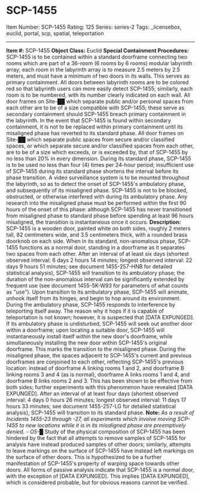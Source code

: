 # SCP-1455
Item Number: SCP-1455
Rating: 125
Series: series-2
Tags: _licensebox, euclid, portal, scp, spatial, teleportation

---

  
**Item #:** SCP-1455 
**Object Class:** Euclid
**Special Containment Procedures:** SCP-1455 is to be contained within a standard doorframe connecting two rooms which are part of a 36-room (6 rooms by 6 rooms) modular labyrinth array; each room in the labyrinth array is to measure 2.5 meters by 2.5 meters, and must have a minimum of two doors in its walls. This serves as primary containment. All doors between labyrinth rooms are to be colored red so that labyrinth users can more easily detect SCP-1455; similarly, each room is to be numbered, with its number clearly indicated on each wall.
All door frames on Site-██ which separate public and/or personal spaces from each other are to be of a size compatible with SCP-1455; these serve as secondary containment should SCP-1455 breach primary containment in the labyrinth. In the event that SCP-1455 is found within secondary containment, it is not to be replaced within primary containment until its misaligned phase has reverted to its standard phase. All door frames on Site-██ which separate public spaces from secure and/or classified spaces, or which separate secure and/or classified spaces from each other, are to be of a size which exceeds, or is exceeded by, that of SCP-1455 by no less than 20% in every dimension.
During its standard phase, SCP-1455 is to be used no less than four (4) times per 24-hour period; insufficient use of SCP-1455 during its standard phase shortens the interval before its phase transition. A video surveillance system is to be mounted throughout the labyrinth, so as to detect the onset of SCP-1455's ambulatory phase, and subsequently of its misaligned phase.
SCP-1455 is not to be blocked, obstructed, or otherwise interfered with during its ambulatory phase.
Any research into the misaligned phase must be performed within the first 90 hours of the onset of this phase: although SCP-1455 has never transitioned from misaligned phase to standard phase before spending at least 96 hours misaligned, the transition is instantaneous once it occurs.
**Description:** SCP-1455 is a wooden door, painted white on both sides, roughly 2 meters tall, 82 centimeters wide, and 3.5 centimeters thick, with a rounded brass doorknob on each side. When in its standard, non-anomalous phase, SCP-1455 functions as a normal door, standing in a doorframe as it separates two spaces from each other. After an interval of at least six days (shortest observed interval: 6 days 2 hours 14 minutes; longest observed interval: 22 days 9 hours 51 minutes; see document 1455-257-HNB for detailed statistical analysis), SCP-1455 will transition to its ambulatory phase; the duration of the non-anomalous interval can be significantly extended by frequent use (see document 1455-5K-W93 for parameters of what counts as "use").
Upon transition to its ambulatory phase, SCP-1455 will animate, unhook itself from its hinges, and begin to hop around its environment. During the ambulatory phase, SCP-1455 responds to interference by teleporting itself away. The reason why it hops if it is capable of teleportation is not known; however, it is suspected that [DATA EXPUNGED].
If its ambulatory phase is undisturbed, SCP-1455 will seek out another door within a doorframe; upon locating a suitable door, SCP-1455 will instantaneously install itself within the new door's doorframe, while simultaneously installing the new door within SCP-1455's original doorframe. This marks the transition to the misaligned phase.
During the misaligned phase, the spaces adjacent to SCP-1455's current and previous doorframes are conjoined to each other, reflecting SCP-1455's previous location: instead of doorframe A linking rooms 1 and 2, and doorframe B linking rooms 3 and 4 (as is normal), doorframe A links rooms 1 and 4, and doorframe B links rooms 2 and 3. This has been shown to be effective from both sides; further experiments with this phenomenon have revealed [DATA EXPUNGED]. After an interval of at least four days (shortest observed interval: 4 days 0 hours 26 minutes; longest observed interval: 11 days 17 hours 33 minutes; see document 1455-257-LG for detailed statistical analysis), SCP-1455 will transition to its standard phase.
**Note:** _As a result of Incidents 1455-23 through -27, all experiments which involve moving SCP-1455 to new locations while it is in its misaligned phase are preemptively denied. - O5-█_
Study of the physical composition of SCP-1455 has been hindered by the fact that all attempts to remove samples of SCP-1455 for analysis have instead produced samples of other doors; similarly, attempts to leave markings on the surface of SCP-1455 have instead left markings on the surface of other doors. This is hypothesized to be a further manifestation of SCP-1455's property of warping space towards other doors.
All forms of passive analysis indicate that SCP-1455 is a normal door, with the exception of [DATA EXPUNGED]. This implies [DATA EXPUNGED], which is considered probable, but for obvious reasons cannot be verified.